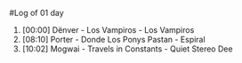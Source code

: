 #Log of 01 day

1. [00:00] Dënver - Los Vampiros - Los Vampiros
1. [08:10] Porter - Donde Los Ponys Pastan - Espiral
1. [10:02] Mogwai - Travels in Constants - Quiet Stereo Dee

